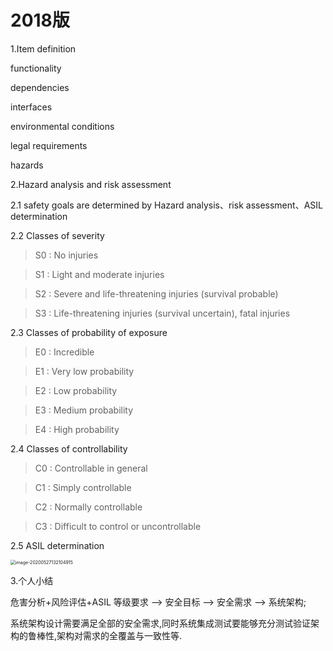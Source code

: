 # 2018版

1.Item definition

functionality

dependencies 

interfaces

environmental conditions

legal requirements 

hazards

2.Hazard analysis and risk assessment

2.1 safety goals are determined by Hazard analysis、risk assessment、ASIL determination

2.2 Classes of severity

> S0 : No injuries

> S1 : Light and moderate injuries

> S2 : Severe and life-threatening injuries (survival probable)

> S3 : Life-threatening injuries (survival uncertain), fatal injuries

2.3 Classes of probability of exposure

> E0 :  Incredible

> E1 :  Very low probability

> E2 : Low probability

> E3 : Medium probability

> E4 : High probability

2.4 Classes of controllability

> C0 : Controllable in general

> C1 :  Simply controllable

> C2 : Normally controllable

> C3 : Difficult to control or uncontrollable

2.5 ASIL determination

<img src="C:\Users\zheng\AppData\Roaming\Typora\typora-user-images\image-20200527132104915.png" alt="image-20200527132104915" style="zoom:50%;" />

3.个人小结

危害分析+风险评估+ASIL 等级要求 --> 安全目标 --> 安全需求 --> 系统架构;

系统架构设计需要满足全部的安全需求,同时系统集成测试要能够充分测试验证架构的鲁棒性,架构对需求的全覆盖与一致性等.